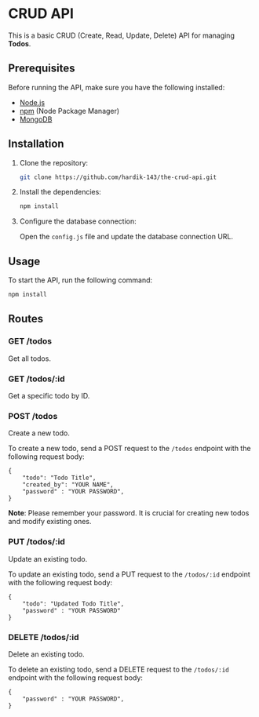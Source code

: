 # CRUD API

This is a basic CRUD (Create, Read, Update, Delete) API for managing **Todos**.

## Prerequisites

Before running the API, make sure you have the following installed:

- [Node.js](https://nodejs.org)
- [npm](https://www.npmjs.com) (Node Package Manager)
- [MongoDB](https://www.mongodb.com) 

## Installation

1. Clone the repository:

    ```bash
    git clone https://github.com/hardik-143/the-crud-api.git
    ```

2. Install the dependencies:

    ```bash
    npm install
    ```

3. Configure the database connection:

    Open the `config.js` file and update the database connection URL.

## Usage

To start the API, run the following command:

```bash
npm install
```

## Routes 

### GET /todos
Get all todos.

### GET /todos/:id
Get a specific todo by ID.

### POST /todos
Create a new todo.

To create a new todo, send a POST request to the `/todos` endpoint with the following request body:

```
{
    "todo": "Todo Title",
    "created_by": "YOUR NAME",
    "password" : "YOUR PASSWORD",
}
```

**Note**: Please remember your password. It is crucial for creating new todos and modify existing ones.


### PUT /todos/:id
Update an existing todo.

To update an existing todo, send a PUT request to the `/todos/:id` endpoint with the following request body:

```
{
    "todo": "Updated Todo Title",
    "password" : "YOUR PASSWORD"
}
```

### DELETE /todos/:id
Delete an existing todo.

To delete an existing todo, send a DELETE request to the `/todos/:id` endpoint with the following request body:

```
{
    "password" : "YOUR PASSWORD",
}
```